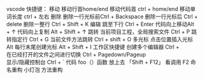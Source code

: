 vscode 快捷键：
移动
移动行首home/end
移动代码首 ctrl + home/end
移动单词长度  ctrl + 左右
删除
删除一行光标前Ctrl + Backspace
删除一行光标后 Ctrl + delete
删除一整行     Ctrl + Shift + K
编辑
跳至下行 Ctrl + Enter 
代码向上移动Alt + ↑
代码向上复制 Alt + Shift + ↑
跳转
当前项目工程，全局搜索文件 Ctrl + P
跳转指定行    Ctrl + G
当前文件方法跳转 Ctrl + shift + O
多光标
点击位置插入光标  Alt
每行末尾创建光标  Alt + Shift + I
工作区快捷键
创建多个编辑器  Ctrl + \
在已经打开的文件之间进行切换 Ctrl + Pagedown/Pageup	
显示/隐藏控制台  Ctrl + `
代码
foo（）函数 放上去 「Shift + F12」 看调用
F2 命名重构
小灯泡 方法重构